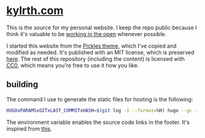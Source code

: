 # [kylrth.com](https://kylrth.com)

This is the source for my personal website. I keep the repo public because I think it's valuable to be [working in the open](https://duckduckgo.com/?q=working+in+the+open) whenever possible.

I started this website from the [Pickles theme](https://github.com/mismith0227/hugo_theme_pickles/), which I've copied and modified as needed. It's published with an MIT license, which is preserved [here](layouts/LICENSE). The rest of this repository (including the content) is licensed with [CC0](https://creativecommons.org/share-your-work/public-domain/cc0/), which means you're free to use it how you like.

## building

The command I use to generate the static files for hosting is the following:

```sh
HUGOxPARAMSxGITxLAST_COMMITxHASH=$(git log -1 --format=%H) hugo --gc --minify
```

The environment variable enables the source code links in the footer. It's inspired from [this](https://github.com/gohugoio/hugo/issues/9738#issuecomment-1086669372).
